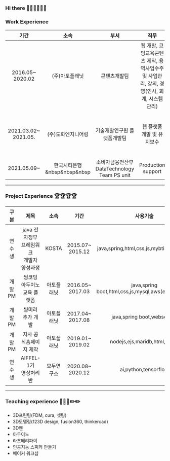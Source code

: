 ### Hi there 👋🐑🐑🐑🐑🐑

### Work Experience 
| 기간 | 소속 | 부서 | 직무 | 사용기술  | etc |
|:------:|:----------:|:-------:|:-------:|:-------:|:-----:|
| 2016.05~ 2020.02 | (주)아토플래닛 | 콘텐츠개발팀 | 웹 개발, 코딩교육콘텐츠 제작, 용역사업수주 및 사업관리, 강의, 경영(인사, 회계, 시스템관리) | tomcat, node, Java, springboot, aws, js, css, html|  -|
| 2021.03.02~ 2021.05.| (주)도화엔지니어링 | 기술개발연구원 플랫폼개발팀 | 웹 플랫폼 개발 및 유지보수| tomcat, jeus, java, spring, nexacro, js, html, css, mssql, azure|  -|
| 2021.05.09~ | 한국시티은행&nbsp&nbsp&nbsp | 소비자금융전산부 <br/> DataTechnology Team PS unit | Production support | ssh, sql, orcale, rhel, aix |  -|
-----
### Project Experience 🏆🏆🏆🏆
| 구분 | 제목 | 소속 | 기간 | 사용기술  | etc|
|:---:|:----------:|:------:|:------:|:-----:|:-------:|
|연수생   |java 전자정부 프레임워크<br/> 개발자 양성과정|KOSTA|2015.07~<br/>2015.12|java,spring,html,css,js,mybtis,oracle,sql|[link](https://github.com/ittapa/Tippingpoint)|
|개발PM   |씽코딩 아두이노 <br/>교육 플랫폼|아토플래닛|2016.05~<br/>2017.03|java,spring boot,html,css,js,mysql,aws(ec2,rds),svg |[link](https://thingcoding.com/) |
|개발PM   |씽미러 추가 개발         |아토플래닛|2017.04~<br/>2017.08|java,spring boot,websocket |[link](https://thingcoding.com/)
|개발PM   |자사 공식홈페이지 제작   |아토플래닛|2019.01~<br/>2019.02|nodejs,ejs,maridb,html,css,js | |
|연수생   |AIFFEL-1기 <br/> 영상처리반|모두연구소|2020.08~<br/>2020.12|ai,python,tensorflow  |[link](https://github.com/ittapa/AIFFEL_LSG)|

-----
### Teaching experience 📑📑📑✏️✏️
- 3D프린팅(FDM, cura, 셋팅)
- 3D모델링(123D design, fusion360, thinkercad)
- 3D펜
- 아두이노
- 라즈베리파이
- 인공지능 스피커 만들기
- 메이커 워크샵



<!--
**ittapa/ittapa** is a ✨ _special_ ✨ repository because its `README.md` (this file) appears on your GitHub profile.






Here are some ideas to get you started:

- 🔭 I’m currently working on ...
- 🌱 I’m currently learning ...
- 👯 I’m looking to collaborate on ...
- 🤔 I’m looking for help with ...
- 💬 Ask me about ...
- 📫 How to reach me: ...
- 😄 Pronouns: ...
- ⚡ Fun fact: ...
-->
